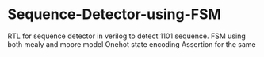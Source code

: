 # Sequence-Detector-using-FSM

RTL for sequence detector in verilog to detect 1101 sequence.
FSM using both mealy and moore model
Onehot state encoding
Assertion for the same
